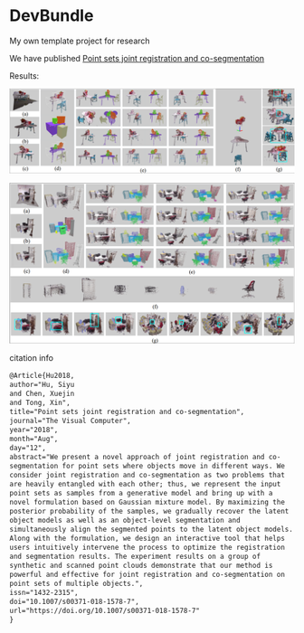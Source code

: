 # DevBundle
My own template project for research

We have published
[Point sets joint registration and co-segmentation](https://doi.org/10.1007/s00371-018-1578-7)

Results:

![realdata](./Dev_Doc/VisComp/images/realdata/realdata.png)

![realdata2](./Dev_Doc/VisComp/images/realdata/realdata2.png)

citation info
```
@Article{Hu2018,
author="Hu, Siyu
and Chen, Xuejin
and Tong, Xin",
title="Point sets joint registration and co-segmentation",
journal="The Visual Computer",
year="2018",
month="Aug",
day="12",
abstract="We present a novel approach of joint registration and co-segmentation for point sets where objects move in different ways. We consider joint registration and co-segmentation as two problems that are heavily entangled with each other; thus, we represent the input point sets as samples from a generative model and bring up with a novel formulation based on Gaussian mixture model. By maximizing the posterior probability of the samples, we gradually recover the latent object models as well as an object-level segmentation and simultaneously align the segmented points to the latent object models. Along with the formulation, we design an interactive tool that helps users intuitively intervene the process to optimize the registration and segmentation results. The experiment results on a group of synthetic and scanned point clouds demonstrate that our method is powerful and effective for joint registration and co-segmentation on point sets of multiple objects.",
issn="1432-2315",
doi="10.1007/s00371-018-1578-7",
url="https://doi.org/10.1007/s00371-018-1578-7"
}
```
